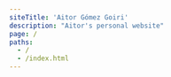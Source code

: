 ```yaml
---
siteTitle: 'Aitor Gómez Goiri'
description: "Aitor's personal website"
page: /
paths:
  - /
  - /index.html
---
```

